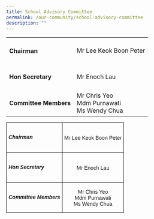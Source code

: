 ```yaml
---
title: School Advisory Committee
permalink: /our-community/school-advisory-committee
description: ""
---
```

<table>
<tbody>
  <tr>
		<td><h4>Chairman</h4></td>
    <td>Mr Lee Keok Boon Peter</td>
  </tr>
  <tr>
    <td><h4>Hon Secretary</h4></td>
    <td>Mr Enoch Lau</td>
  </tr>
  <tr>
    <td><h4>Committee Members</h4></td>
    <td>Mr Chris Yeo<br>Mdm Purnawati<br>Ms Wendy Chua</td>
  </tr>
</tbody>
</table>

<style type="text/css">
.tg  {border-collapse:collapse;border-spacing:0;margin:0px auto;}
.tg td{border-color:black;border-style:solid;border-width:1px;font-family:Arial, sans-serif;font-size:14px;
  overflow:hidden;padding:10px 5px;word-break:normal;}
.tg th{border-color:black;border-style:solid;border-width:1px;font-family:Arial, sans-serif;font-size:14px;
  font-weight:normal;overflow:hidden;padding:10px 5px;word-break:normal;}
.tg .tg-wa1i{font-weight:bold;text-align:center;vertical-align:middle}
.tg .tg-nrix{text-align:center;vertical-align:middle}
</style>
<table class="tg">
<tbody>
  <tr>
		<td class="tg-yla0"><h5>Chairman</h5></td>
    <td class="tg-nrix">Mr Lee Keok Boon Peter</td>
  </tr>
  <tr>
		<td class="tg-yla0"><h5>Hon Secretary</h5></td>
    <td class="tg-nrix">Mr Enoch Lau</td>
  </tr>
  <tr>
    <td class="tg-yla0"><h5>Committee Members</h5?</td>
    <td class="tg-nrix"><span style="font-weight:inherit;font-style:normal">Mr Chris Yeo</span><br><span style="font-weight:inherit;font-style:normal">Mdm Purnawati</span><br><span style="font-weight:inherit;font-style:normal">Ms Wendy Chua</span></td>
  </tr>
</tbody>
</table>